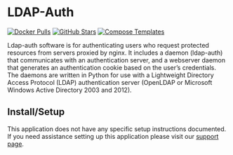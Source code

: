 # LDAP-Auth

[![Docker Pulls](https://img.shields.io/docker/pulls/linuxserver/ldap-auth?style=flat-square&color=607D8B&label=docker%20pulls&logo=docker)](https://hub.docker.com/r/linuxserver/ldap-auth)
[![GitHub Stars](https://img.shields.io/github/stars/linuxserver/docker-ldap-auth?style=flat-square&color=607D8B&label=github%20stars&logo=github)](https://github.com/linuxserver/docker-ldap-auth)
[![Compose Templates](https://img.shields.io/static/v1?style=flat-square&color=607D8B&label=compose&message=templates)](https://github.com/GhostWriters/DockSTARTer/tree/master/compose/.apps/ldapauth)

Ldap-auth software is for authenticating users who request protected resources
from servers proxied by nginx. It includes a daemon (ldap-auth) that
communicates with an authentication server, and a webserver daemon that
generates an authentication cookie based on the user’s credentials. The daemons
are written in Python for use with a Lightweight Directory Access Protocol
(LDAP) authentication server (OpenLDAP or Microsoft Windows Active Directory
2003 and 2012).

## Install/Setup

This application does not have any specific setup instructions documented. If
you need assistance setting up this application please visit our
[support page](https://dockstarter.com/basics/support/).
